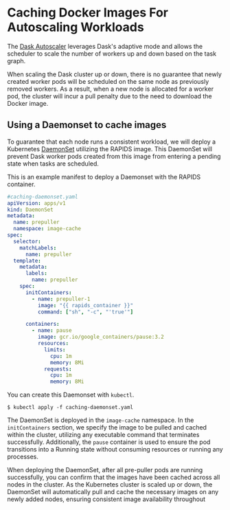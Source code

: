 # Caching Docker Images For Autoscaling Workloads

The [Dask Autoscaler](https://kubernetes.dask.org/en/latest/operator_resources.html#daskautoscaler) leverages Dask's adaptive mode and allows the scheduler to scale the number of workers up and down based on the task graph.

When scaling the Dask cluster up or down, there is no guarantee that newly created worker pods will be scheduled on the same node as previously removed workers. As a result, when a new node is allocated for a worker pod, the cluster will incur a pull penalty due to the need to download the Docker image.

## Using a Daemonset to cache images

To guarantee that each node runs a consistent workload, we will deploy a Kubernetes [DaemonSet](https://kubernetes.io/docs/concepts/workloads/controllers/daemonset/) utilizing the RAPIDS image. This DaemonSet will prevent Dask worker pods created from this image from entering a pending state when tasks are scheduled.

This is an example manifest to deploy a Daemonset with the RAPIDS container.

```yaml
#caching-daemonset.yaml
apiVersion: apps/v1
kind: DaemonSet
metadata:
  name: prepuller
  namespace: image-cache
spec:
  selector:
    matchLabels:
      name: prepuller
  template:
    metadata:
      labels:
        name: prepuller
    spec:
      initContainers:
        - name: prepuller-1
          image: "{{ rapids_container }}"
          command: ["sh", "-c", "'true'"]

      containers:
        - name: pause
          image: gcr.io/google_containers/pause:3.2
          resources:
            limits:
              cpu: 1m
              memory: 8Mi
            requests:
              cpu: 1m
              memory: 8Mi
```

You can create this Daemonset with `kubectl`.

```console
$ kubectl apply -f caching-daemonset.yaml
```

The DaemonSet is deployed in the `image-cache` namespace. In the `initContainers` section, we specify the image to be pulled and cached within the cluster, utilizing any executable command that terminates successfully. Additionally, the `pause` container is used to ensure the pod transitions into a Running state without consuming resources or running any processes.

When deploying the DaemonSet, after all pre-puller pods are running successfully, you can confirm that the images have been cached across all nodes in the cluster. As the Kubernetes cluster is scaled up or down, the DaemonSet will automatically pull and cache the necessary images on any newly added nodes, ensuring consistent image availability throughout
